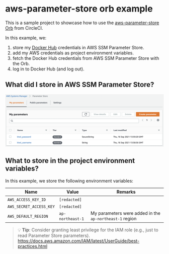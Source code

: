 # aws-parameter-store orb example

This is a sample project to showcase how to use the [aws-parameter-store Orb]() from CircleCI.

In this example, we:

1. store my [Docker Hub]() credentials in AWS SSM Parameter Store.
2. add my AWS credentials as project environment variables.
3. fetch the Docker Hub credentials from AWS SSM Parameter Store with the Orb.
4. log in to Docker Hub (and log out).

## What did I store in AWS SSM Parameter Store?

![Screenshot of parameters](assets/aws_ssm_parameter_store.png)

## What to store in the project environment variables?

In this example, we store the following environment variables:

| Name | Value | Remarks |
| --- | --- | --- |
| `AWS_ACCESS_KEY_ID` | `[redacted]` | |
| `AWS_SECRET_ACCESS_KEY` | `[redacted]` | |
| `AWS_DEFAULT_REGION` | `ap-northeast-1` | My parameters were added in the `ap-northeast-1` region |

> :bulb: **Tip**: Consider granting least privilege for the IAM role (e.g., just to read Parameter Store parameters).
> https://docs.aws.amazon.com/IAM/latest/UserGuide/best-practices.html
